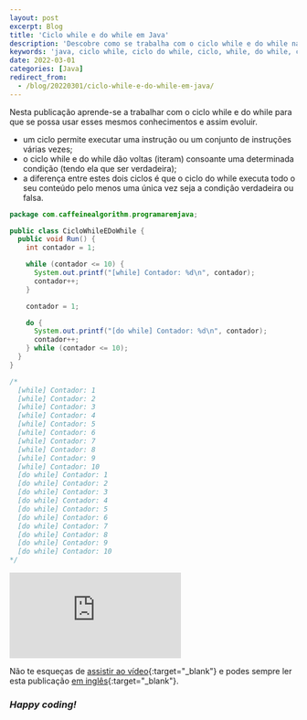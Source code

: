 ```yaml
---
layout: post
excerpt: Blog
title: 'Ciclo while e do while em Java'
description: 'Descobre como se trabalha com o ciclo while e do while na linguagem de programação Java. Obtém respostas às tuas dúvidas com a teoria e os exemplos apresentados.'
keywords: 'java, ciclo while, ciclo do while, ciclo, while, do while, ciclos, publicação'
date: 2022-03-01
categories: [Java]
redirect_from:
  - /blog/20220301/ciclo-while-e-do-while-em-java/
---
```


Nesta publicação aprende-se a trabalhar com o ciclo while e do while para que se possa usar esses mesmos conhecimentos e assim evoluir.

- um ciclo permite executar uma instrução ou um conjunto de instruções várias vezes;
- o ciclo while e do while dão voltas (iteram) consoante uma determinada condição (tendo ela que ser verdadeira);
- a diferença entre estes dois ciclos é que o ciclo do while executa todo o seu conteúdo pelo menos uma única vez seja a condição verdadeira ou falsa.

```java
package com.caffeinealgorithm.programaremjava;

public class CicloWhileEDoWhile {
  public void Run() {
    int contador = 1;

    while (contador <= 10) {
      System.out.printf("[while] Contador: %d\n", contador);
      contador++;
    }

    contador = 1;

    do {
      System.out.printf("[do while] Contador: %d\n", contador);
      contador++;
    } while (contador <= 10);
  }
}

/*
  [while] Contador: 1
  [while] Contador: 2
  [while] Contador: 3
  [while] Contador: 4
  [while] Contador: 5
  [while] Contador: 6
  [while] Contador: 7
  [while] Contador: 8
  [while] Contador: 9
  [while] Contador: 10
  [do while] Contador: 1
  [do while] Contador: 2
  [do while] Contador: 3
  [do while] Contador: 4
  [do while] Contador: 5
  [do while] Contador: 6
  [do while] Contador: 7
  [do while] Contador: 8
  [do while] Contador: 9
  [do while] Contador: 10
*/
```

<div class="video-container">
  <iframe src="https://www.youtube.com/embed/KxWKMHwKJVc" frameborder="0" allowfullscreen></iframe>
</div>

Não te esqueças de [assistir ao vídeo](https://youtu.be/KxWKMHwKJVc){:target="\_blank"} e podes sempre ler esta publicação [em inglês](https://nelsonsilvadev.com/blog/while-and-do-while-loop-in-java/){:target="\_blank"}.

### _Happy coding!_
